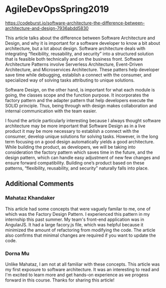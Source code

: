 # AgileDevOpsSpring2019



https://codeburst.io/software-architecture-the-difference-between-architecture-and-design-7936abdd5830

This article talks about the difference between Software Architecture and Design, and why it is important for a
software developer to know a bit about architecture, but a lot about design. Software architecture deals with
integrating “flexibility, reusability, and security” into a structured solution that is feasible both technically
and on the business front. Software Architecture Patterns involve Serverless Architecture, Event-Driven
Architecture, and Microservices Architecture. These patters help developer save time while debugging, establish
a connect with the consumer, and specialized way of solving tasks attributing to unique solutions. 

Software Design, on the other hand, is important for what each module is going, the classes scope and the function
purpose. It incorporates the factory pattern and the adapter pattern that help developers execute the SOLID
principle. Thus, being through with design makes collaboration and internal communication with the team easier. 

I found the article particularly interesting because I always thought software architecture may be more important 
that Software Design as in a live product it may be more necessary to establish a connect with the consumer,
develop unique solutions for solving tasks. However, in the long term focusing on a good design automatically
yields a good architecture. While building the product, as developers, we will be taking into consideration the
factory pattern which saves time in the future, and the design pattern, which can handle easy adjustment of new few
changes and ensure forward compatibility. Building one’s product based on these patterns, “flexibility,
reusability, and security” naturally falls into place. 


## Additional Comments
### Mahataz Khandaker

This article had some concepts that were vaguely familar to me, one of which was the Factory Design Pattern. I experienced this pattern in my internship this past summer. My team's front-end application was in AngularJS. It had a large facory.js file, which was helpful because it minimized the amount of refactoring from modifying the code. The article also confirms that minimal changes are required if you want to update the code.

### Dorna Mu

Unlike Mahataz, I am not at all familiar with these concepts. This article was my first exposure to software architecture. It was an interesting to read and I'm excited to learn more and get hands-on experience as we progess forward in this course. Thanks for sharing this article!